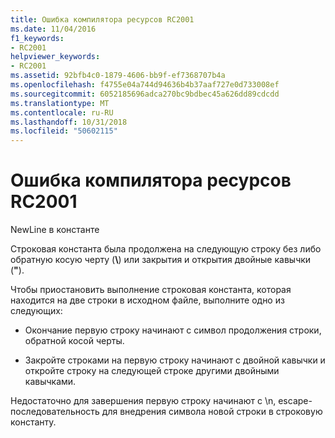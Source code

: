 ```yaml
---
title: Ошибка компилятора ресурсов RC2001
ms.date: 11/04/2016
f1_keywords:
- RC2001
helpviewer_keywords:
- RC2001
ms.assetid: 92bfb4c0-1879-4606-bb9f-ef7368707b4a
ms.openlocfilehash: f4755e04a744d94636b4b37aaf727e0d733008ef
ms.sourcegitcommit: 6052185696adca270bc9bdbec45a626dd89cdcdd
ms.translationtype: MT
ms.contentlocale: ru-RU
ms.lasthandoff: 10/31/2018
ms.locfileid: "50602115"
---
```

# <a name="resource-compiler-error-rc2001"></a>Ошибка компилятора ресурсов RC2001

NewLine в константе

Строковая константа была продолжена на следующую строку без либо обратную косую черту (**\\**) или закрытия и открытия двойные кавычки (**"**).

Чтобы приостановить выполнение строковая константа, которая находится на две строки в исходном файле, выполните одно из следующих:

- Окончание первую строку начинают с символ продолжения строки, обратной косой черты.

- Закройте строками на первую строку начинают с двойной кавычки и откройте строку на следующей строке другими двойными кавычками.

Недостаточно для завершения первую строку начинают с \n, escape-последовательность для внедрения символа новой строки в строковую константу.